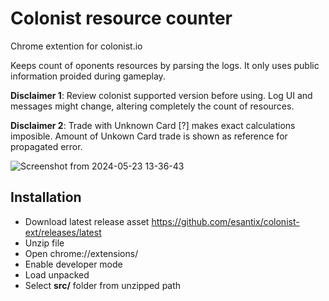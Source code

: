 # Colonist resource counter
Chrome extention for colonist.io

Keeps count of oponents resources by parsing the logs. It only uses public information proided during gameplay. 

**Disclaimer 1**: Review colonist supported version before using. Log UI and messages might change, altering completely the count of resources. 

**Disclaimer 2**: Trade with Unknown Card [?] makes exact calculations imposible. Amount of Unkown Card trade is shown as reference for propagated error. 


![Screenshot from 2024-05-23 13-36-43](https://github.com/esantix/colonist-ext/assets/44036401/d82a028e-84d0-46e7-b286-30e7ef7044ae)


## Installation

- Download latest release asset https://github.com/esantix/colonist-ext/releases/latest
- Unzip file 
- Open chrome://extensions/
- Enable developer mode
- Load unpacked
- Select **src/** folder from unzipped path
